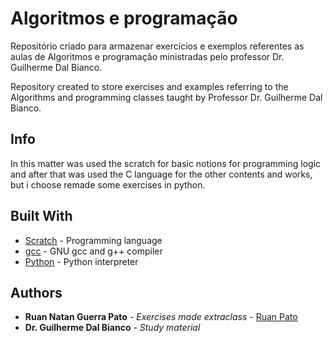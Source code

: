 # Algoritmos e programação

Repositório criado para armazenar exercícios e exemplos referentes as aulas de Algoritmos e programação ministradas pelo professor Dr. Guilherme Dal Bianco.

Repository created to store exercises and examples referring to the Algorithms and programming classes taught by Professor Dr. Guilherme Dal Bianco.

## Info

In this matter was used the scratch for basic notions for programming logic and after that was used the C language for the other contents and works, but i choose remade some exercises in python.

## Built With

* [Scratch](https://scratch.mit.edu/) - Programming language
* [gcc](https://gcc.gnu.org/) - GNU gcc and g++ compiler
* [Python](https://www.python.org/) - Python interpreter

## Authors

* **Ruan Natan Guerra Pato** - *Exercises made extraclass* - [Ruan Pato](https://github.com/ruanpato)
* **Dr. Guilherme Dal Bianco** - *Study material*